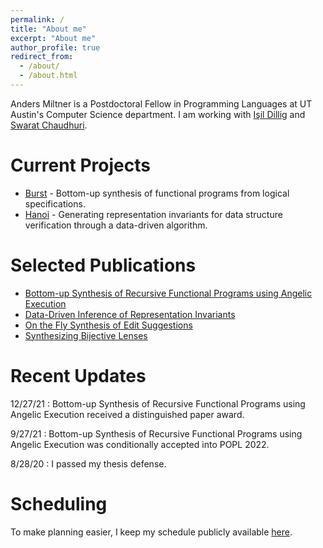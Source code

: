 ```yaml
---
permalink: /
title: "About me"
excerpt: "About me"
author_profile: true
redirect_from: 
  - /about/
  - /about.html
---
```

Anders Miltner is a Postdoctoral Fellow in Programming Languages at UT Austin's Computer Science department. I am working with [Işil Dillig](https://www.cs.utexas.edu/~isil/) and [Swarat Chaudhuri](https://www.cs.utexas.edu/~swarat/).

Current Projects
======
* [Burst](https://www.cs.utexas.edu/~amiltner/burst/) - Bottom-up synthesis of functional programs from logical specifications.
* [Hanoi](https://www.cs.utexas.edu/~amiltner/hanoi/) - Generating representation invariants for data structure verification through a data-driven algorithm.

Selected Publications
======
* [Bottom-up Synthesis of Recursive Functional Programs using Angelic Execution](https://www.cs.utexas.edu/~amiltner/burst.pdf)
* [Data-Driven Inference of Representation Invariants](https://www.cs.utexas.edu/~amiltner/hanoi.pdf)
* [On the Fly Synthesis of Edit Suggestions](https://www.cs.utexas.edu/~amiltner/blue-pencil.pdf)
* [Synthesizing Bijective Lenses](https://www.cs.utexas.edu/~amiltner/optician.pdf)

Recent Updates
======
12/27/21
:   Bottom-up Synthesis of Recursive Functional Programs using Angelic Execution received a distinguished paper award.

9/27/21
:   Bottom-up Synthesis of Recursive Functional Programs using Angelic Execution was conditionally accepted into POPL 2022.

8/28/20
:   I passed my thesis defense.

Scheduling
======
To make planning easier, I keep my schedule publicly available [here](https://calendar.google.com/calendar/u/0/embed?src=anders.miltner@gmail.com).
